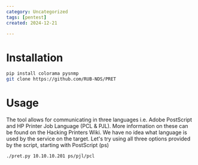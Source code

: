 ```yaml
---
category: Uncategorized
tags: [pentest]
created: 2024-12-21

---
```

# Installation
```bash
pip install colorama pysnmp  
git clone https://github.com/RUB-NDS/PRET
```

# Usage
The tool allows for communicating in three languages i.e. Adobe PostScript and HP Printer Job Language (PCL & PJL). More information on these can be found on the Hacking Printers Wiki. We have no idea what language is used by the service on the target. Let's try using all three options provided by the script, starting with PostScript (ps)

```bash
./pret.py 10.10.10.201 ps/pjl/pcl
```